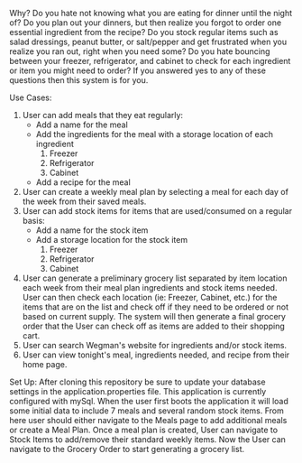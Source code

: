 Why?
   Do you hate not knowing what you are eating for dinner until the night of? Do you plan out your dinners, but 
then realize you forgot to order one essential ingredient from the recipe? Do you stock regular items such as 
salad dressings, peanut butter, or salt/pepper and get frustrated when you realize you ran out, right when you 
need some? Do you hate bouncing between your freezer, refrigerator, and cabinet to check for each ingredient 
or item you might need to order? If you answered yes to any of these questions then this system is for you.

Use Cases:
1. User can add meals that they eat regularly:
    * Add a name for the meal
    * Add the ingredients for the meal with a storage location of each ingredient
        1. Freezer
        2. Refrigerator
        3. Cabinet
    * Add a recipe for the meal
2. User can create a weekly meal plan by selecting a meal for each day of the week from their saved meals.
3. User can add stock items for items that are used/consumed on a regular basis:
    * Add a name for the stock item
    * Add a storage location for the stock item
        1. Freezer
        2. Refrigerator
        3. Cabinet
4. User can generate a preliminary grocery list separated by item location each week from their meal plan
   ingredients and stock items needed. User can then check each location (ie: Freezer, Cabinet, etc.) for
   the items that are on the list and check off if they need to be ordered or not based on current supply.
   The system will then generate a final grocery order that the User can check off as items are added to
   their shopping cart.
5. User can search Wegman's website for ingredients and/or stock items.
6. User can view tonight's meal, ingredients needed, and recipe from their home page.

Set Up:
   After cloning this repository be sure to update your database settings in the application.properties file.
This application is currently configured with mySql.
   When the user first boots the application it will load some initial data to include 7 meals and several 
random stock items. From here user should either navigate to the Meals page to add additional meals or create 
a Meal Plan. Once a meal plan is created, User can navigate to Stock Items to add/remove their standard weekly 
items. Now the User can navigate to the Grocery Order to start generating a grocery list.
